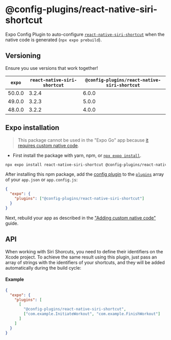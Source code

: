 # @config-plugins/react-native-siri-shortcut

Expo Config Plugin to auto-configure [`react-native-siri-shortcut`](https://www.npmjs.com/package/react-native-siri-shortcut) when the native code is generated (`npx expo prebuild`).

## Versioning

Ensure you use versions that work together!

| `expo` | `react-native-siri-shortcut` | `@config-plugins/react-native-siri-shortcut` |
| ------ | ---------------------------- | -------------------------------------------- |
| 50.0.0 | 3.2.4                        | 6.0.0                                        |
| 49.0.0 | 3.2.3                        | 5.0.0                                        |
| 48.0.0 | 3.2.2                        | 4.0.0                                        |

## Expo installation

> This package cannot be used in the "Expo Go" app because [it requires custom native code](https://docs.expo.io/workflow/customizing/).

- First install the package with yarn, npm, or [`npx expo install`](https://docs.expo.io/workflow/expo-cli/#expo-install).

```sh
npx expo install react-native-siri-shortcut @config-plugins/react-native-siri-shortcut
```

After installing this npm package, add the [config plugin](https://docs.expo.io/guides/config-plugins/) to the [`plugins`](https://docs.expo.io/versions/latest/config/app/#plugins) array of your `app.json` or `app.config.js`:

```json
{
  "expo": {
    "plugins": ["@config-plugins/react-native-siri-shortcut"]
  }
}
```

Next, rebuild your app as described in the ["Adding custom native code"](https://docs.expo.io/workflow/customizing/) guide.

## API

When working with Siri Shorcuts, you need to define their identifiers on the Xcode project. To achieve the same result using this plugin, just pass an array of strings with the identifiers of your shortcuts, and they will be added automatically during the build cycle:

#### Example

```json
{
  "expo": {
    "plugins": [
      [
        "@config-plugins/react-native-siri-shortcut",
        ["com.example.InitiateWorkout", "com.example.FinishWorkout"]
      ]
    ]
  }
}
```
